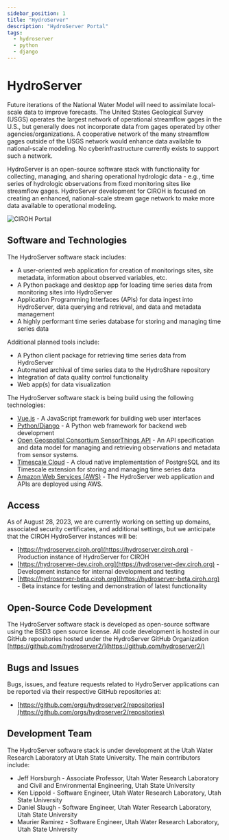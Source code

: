 ```yaml
---
sidebar_position: 1
title: "HydroServer"
description: "HydroServer Portal"
tags:
  - hydroserver
  - python
  - django
---
```


# HydroServer

Future iterations of the National Water Model will need to assimilate local-scale data to improve forecasts. The United States Geological Survey (USGS) operates the largest network of operational streamflow gages in the U.S., but generally does not incorporate data from gages operated by other agencies/organizations. A cooperative network of the many streamflow gages outside of the USGS network would enhance data available to national-scale modeling. No cyberinfrastructure currently exists to support such a network.

HydroServer is an open-source software stack with functionality for collecting, managing, and sharing operational hydrologic data - e.g., time series of hydrologic observations from fixed monitoring sites like streamflow gages. HydroServer development for CIROH is focused on creating an enhanced, national-scale stream gage network to make more data available to operational modeling.

![CIROH Portal](/img/hydroserver.png)

## Software and Technologies

The HydroServer software stack includes:
* A user-oriented web application for creation of monitorings sites, site metadata, information about observed variables, etc.
* A Python package and desktop app for loading time series data from monitoring sites into HydroServer
* Application Programming Interfaces (APIs) for data ingest into HydroServer, data querying and retrieval, and data and metadata management
* A highly performant time series database for storing and managing time series data

Additional planned tools include:
* A Python client package for retrieving time series data from HydroServer
* Automated archival of time series data to the HydroShare repository
* Integration of data quality control functionality
* Web app(s) for data visualization

The HydroServer software stack is being build using the following technologies:
* [Vue.js](https://vuejs.org/) - A JavaScript framework for building web user interfaces
* [Python/Django](https://www.djangoproject.com/) - A Python web framework for backend web development
* [Open Geospatial Consortium SensorThings API](https://www.ogc.org/standard/sensorthings/) - An API specification and data model for managing and retrieving observations and metadata from sensor systems.
* [Timescale Cloud](https://www.timescale.com/) - A cloud native implementation of PostgreSQL and its Timescale extension for storing and managing time series data
* [Amazon Web Services (AWS)](https://aws.amazon.com/) - The HydroServer web application and APIs are deployed using AWS.

## Access

As of August 28, 2023, we are currently working on setting up domains, associated security certificates, and additional settings, but we anticipate that the CIROH HydroServer instances will be:
* [https://hydroserver.ciroh.org](https://hydroserver.ciroh.org) - Production instance of HydroServer for CIROH
* [https://hydroserver-dev.ciroh.org](https://hydroserver-dev.ciroh.org) - Development instance for internal development and testing
* [https://hydroserver-beta.ciroh.org](https://hydroserver-beta.ciroh.org) - Beta instance for testing and demonstration of latest functionality

## Open-Source Code Development

The HydroServer software stack is developed as open-source software using the BSD3 open source license. All code development is hosted in our GitHub repositories hosted under the HydroServer GitHub Organization [https://github.com/hydroserver2/](https://github.com/hydroserver2/)

## Bugs and Issues

Bugs, issues, and feature requests related to HydroServer applications can be reported via their respective GitHub repositories at:

* [https://github.com/orgs/hydroserver2/repositories](https://github.com/orgs/hydroserver2/repositories)

## Development Team

The HydroServer software stack is under development at the Utah Water Research Laboratory at Utah State University. The main contributors include:
* Jeff Horsburgh - Associate Professor, Utah Water Research Laboratory and Civil and Environmental Engineering, Utah State University
* Ken Lippold - Software Engineer, Utah Water Research Laboratory, Utah State University
* Daniel Slaugh - Software Engineer, Utah Water Research Laboratory, Utah State University
* Maurier Ramirez - Software Engineer, Utah Water Research Laboratory, Utah State University

